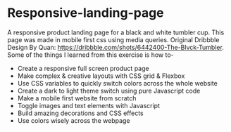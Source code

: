 # Responsive-landing-page
A responsive product landing page for a black and white tumbler cup.
This page was made in mobile first css using media queries.
Original Dribbble Design By Quan: https://dribbble.com/shots/6442400-The-Blvck-Tumbler.
Some of the things I learned from this exercise is how to-
- Create a responsive full screen product page
- Make complex & creative layouts with CSS grid & Flexbox
- Use CSS variables to quickly switch colors across the whole website
- Create a dark to light theme switch using pure Javascript code
- Make a mobile first website from scratch
- Toggle images and text elements with Javascript
- Build amazing decorations and CSS effects 
- Use colors wisely across the webpage
